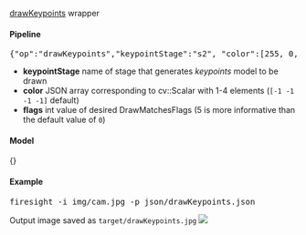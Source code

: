 [drawKeypoints](http://docs.opencv.org/modules/features2d/doc/drawing_function_of_keypoints_and_matches.html#drawkeypoints) wrapper

#### Pipeline
<pre>{"op":"drawKeypoints","keypointStage":"s2", "color":[255, 0, 255], "flags":5}</pre>
* **keypointStage** name of stage that generates _keypoints_ model to be drawn
* **color** JSON array corresponding to cv::Scalar with 1-4 elements (`[-1 -1 -1 -1]` default)
* **flags** int value of desired DrawMatchesFlags (5 is more informative than the default value of `0`)

#### Model
<ref>{}</ref>

#### Example
<pre>firesight -i img/cam.jpg -p json/drawKeypoints.json</pre>
Output image saved as `target/drawKeypoints.jpg`
<img src="https://github.com/firepick1/FireSight/blob/master/img/drawKeypoints.jpg?raw=true">